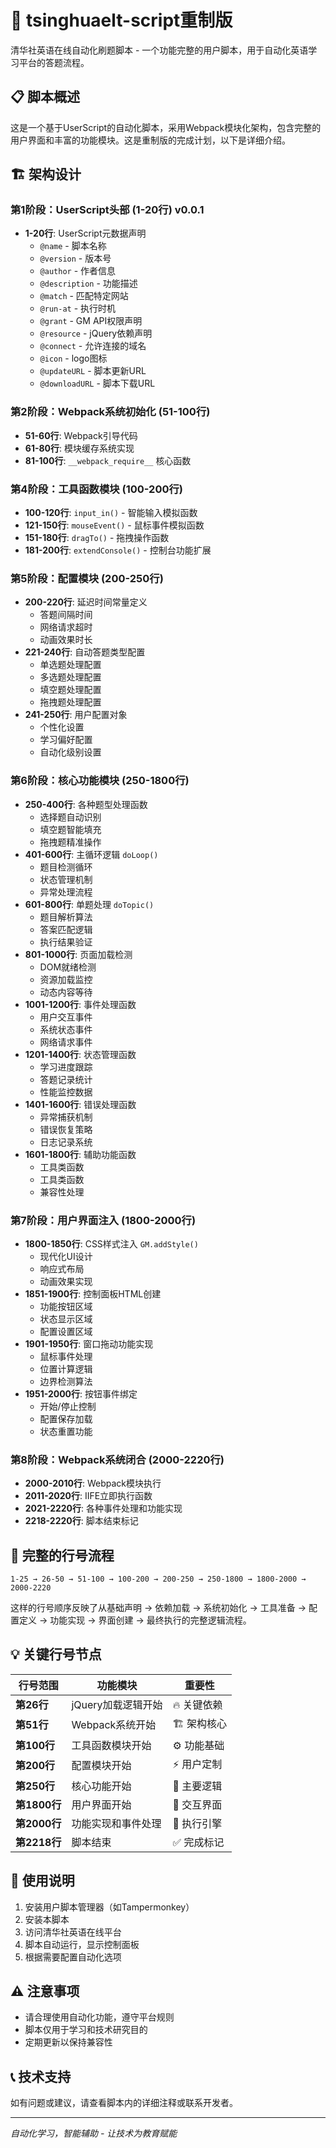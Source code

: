# 🚀 tsinghuaelt-script重制版

清华社英语在线自动化刷题脚本 - 一个功能完整的用户脚本，用于自动化英语学习平台的答题流程。

## 📋 脚本概述

这是一个基于UserScript的自动化脚本，采用Webpack模块化架构，包含完整的用户界面和丰富的功能模块。这是重制版的完成计划，以下是详细介绍。

## 🏗️ 架构设计

### 第1阶段：UserScript头部 (1-20行) v0.0.1
- **1-20行**: UserScript元数据声明
  - `@name` - 脚本名称
  - `@version` - 版本号
  - `@author` - 作者信息
  - `@description` - 功能描述
  - `@match` - 匹配特定网站
  - `@run-at` - 执行时机
  - `@grant` - GM API权限声明
  - `@resource` - jQuery依赖声明
  - `@connect` - 允许连接的域名
  - `@icon` - logo图标
  - `@updateURL` - 脚本更新URL
  - `@downloadURL` - 脚本下载URL

### 第2阶段：Webpack系统初始化 (51-100行)
- **51-60行**: Webpack引导代码
- **61-80行**: 模块缓存系统实现
- **81-100行**: `__webpack_require__` 核心函数

### 第4阶段：工具函数模块 (100-200行)
- **100-120行**: `input_in()` - 智能输入模拟函数
- **121-150行**: `mouseEvent()` - 鼠标事件模拟函数
- **151-180行**: `dragTo()` - 拖拽操作函数
- **181-200行**: `extendConsole()` - 控制台功能扩展

### 第5阶段：配置模块 (200-250行)
- **200-220行**: 延迟时间常量定义
  - 答题间隔时间
  - 网络请求超时
  - 动画效果时长
- **221-240行**: 自动答题类型配置
  - 单选题处理配置
  - 多选题处理配置
  - 填空题处理配置
  - 拖拽题处理配置
- **241-250行**: 用户配置对象
  - 个性化设置
  - 学习偏好配置
  - 自动化级别设置

### 第6阶段：核心功能模块 (250-1800行)
- **250-400行**: 各种题型处理函数
  - 选择题自动识别
  - 填空题智能填充
  - 拖拽题精准操作
- **401-600行**: 主循环逻辑 `doLoop()`
  - 题目检测循环
  - 状态管理机制
  - 异常处理流程
- **601-800行**: 单题处理 `doTopic()`
  - 题目解析算法
  - 答案匹配逻辑
  - 执行结果验证
- **801-1000行**: 页面加载检测
  - DOM就绪检测
  - 资源加载监控
  - 动态内容等待
- **1001-1200行**: 事件处理函数
  - 用户交互事件
  - 系统状态事件
  - 网络请求事件
- **1201-1400行**: 状态管理函数
  - 学习进度跟踪
  - 答题记录统计
  - 性能监控数据
- **1401-1600行**: 错误处理函数
  - 异常捕获机制
  - 错误恢复策略
  - 日志记录系统
- **1601-1800行**: 辅助功能函数
  - 工具类函数
  - 工具类函数
  - 兼容性处理

### 第7阶段：用户界面注入 (1800-2000行)
- **1800-1850行**: CSS样式注入 `GM.addStyle()`
  - 现代化UI设计
  - 响应式布局
  - 动画效果实现
- **1851-1900行**: 控制面板HTML创建
  - 功能按钮区域
  - 状态显示区域
  - 配置设置区域
- **1901-1950行**: 窗口拖动功能实现
  - 鼠标事件处理
  - 位置计算逻辑
  - 边界检测算法
- **1951-2000行**: 按钮事件绑定
  - 开始/停止控制
  - 配置保存加载
  - 状态重置功能

### 第8阶段：Webpack系统闭合 (2000-2220行)
- **2000-2010行**: Webpack模块执行
- **2011-2020行**: IIFE立即执行函数
- **2021-2220行**: 各种事件处理和功能实现
- **2218-2220行**: 脚本结束标记

## 🔄 完整的行号流程

```
1-25 → 26-50 → 51-100 → 100-200 → 200-250 → 250-1800 → 1800-2000 → 2000-2220
```

这样的行号顺序反映了从基础声明 → 依赖加载 → 系统初始化 → 工具准备 → 配置定义 → 功能实现 → 界面创建 → 最终执行的完整逻辑流程。

## 💡 关键行号节点

| 行号范围 | 功能模块 | 重要性 |
|---------|---------|--------|
| **第26行** | jQuery加载逻辑开始 | 🔥 关键依赖 |
| **第51行** | Webpack系统开始 | 🏗️ 架构核心 |
| **第100行** | 工具函数模块开始 | ⚙️ 功能基础 |
| **第200行** | 配置模块开始 | ⚡ 用户定制 |
| **第250行** | 核心功能开始 | 🎯 主要逻辑 |
| **第1800行** | 用户界面开始 | 👥 交互界面 |
| **第2000行** | 功能实现和事件处理 | 🔧 执行引擎 |
| **第2218行** | 脚本结束 | ✅ 完成标记 |

## 🚀 使用说明

1. 安装用户脚本管理器（如Tampermonkey）
2. 安装本脚本
3. 访问清华社英语在线平台
4. 脚本自动运行，显示控制面板
5. 根据需要配置自动化选项

## ⚠️ 注意事项

- 请合理使用自动化功能，遵守平台规则
- 脚本仅用于学习和技术研究目的
- 定期更新以保持兼容性

## 📞 技术支持

如有问题或建议，请查看脚本内的详细注释或联系开发者。

---
*自动化学习，智能辅助 - 让技术为教育赋能*